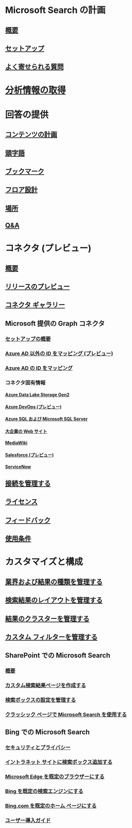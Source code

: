 # Microsoft Search の計画
## [概要](overview-microsoft-search.md)
## [セットアップ](setup-microsoft-search.md)
## [よく寄せられる質問](faqs.md)
# [分析情報の取得](usage-reports.md)
# 回答の提供
## [コンテンツの計画](plan-your-content.md)
## [頭字語](manage-acronyms.md)
## [ブックマーク](manage-bookmarks.md)
## [フロア設計](manage-floorplans.md)
## [場所](manage-locations.md)
## [Q&A](manage-qas.md)
# コネクタ (プレビュー)
## [概要](connectors-overview.md)
## [リリースのプレビュー](connectors-preview.md)
## [コネクタ ギャラリー](connectors-gallery.md)
## Microsoft 提供の Graph コネクタ
### [セットアップの概要](configure-connector.md)
### [Azure AD 以外の ID をマッピング (プレビュー)](map-non-aad.md)
### [Azure AD の ID をマッピング](map-aad.md)
### コネクタ固有情報
#### [Azure Data Lake Storage Gen2](azure-data-lake-connector.md)
#### [Azure DevOps (プレビュー)](azure-devops-connector.md)
#### [Azure SQL および Microsoft SQL Server](MSSQL-connector.md)
#### [大企業の Web サイト](enterprise-web-connector.md)
#### [MediaWiki](mediawiki-connector.md)
#### [Salesforce (プレビュー)](salesforce-connector.md)
#### [ServiceNow](servicenow-connector.md)
## [接続を管理する](manage-connector.md)
## [ライセンス](licensing.md)
## [フィードバック](connectors-feedback.md)
## [使用条件](terms-of-use.md)
# カスタマイズと構成
## [業界および結果の種類を管理する](customize-search-page.md)
## [検索結果のレイアウトを管理する](customize-results-layout.md)
## [結果のクラスターを管理する](result-cluster.md)
## [カスタム フィルターを管理する](custom-filters.md)
## SharePoint での Microsoft Search
### [概要](get-started-search-in-sharepoint-online.md)
### [カスタム検索結果ページを作成する](create-search-results-pages.md)
### [検索ボックスの設定を管理する](manage-spo-search-box.md)
### [クラッシック ページで Microsoft Search を使用する ](manage-classic-spo-pages.md)
## Bing での Microsoft Search
### [セキュリティとプライバシー](security-for-search.md)
### [イントラネット サイトに検索ボックス追加する](add-a-search-box-to-your-intranet-site.md)
### [Microsoft Edge を既定のブラウザーにする](set-default-browser.md)
### [Bing を既定の検索エンジンにする](set-default-search-engine.md)
### [Bing.com を既定のホーム ページにする](set-default-homepage.md)
### [ユーザー導入ガイド](user-adoption-guide.md)
